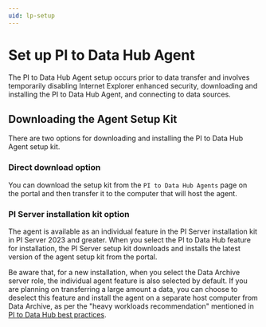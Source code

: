 ```yaml
---
uid: lp-setup
---
```


# Set up PI to Data Hub Agent

The PI to Data Hub Agent setup occurs prior to data transfer and involves temporarily disabling Internet Explorer enhanced security, downloading and installing the PI to Data Hub Agent, and connecting to data sources.

## Downloading the Agent Setup Kit

There are two options for downloading and installing the PI to Data Hub Agent setup kit.  

### Direct download option

You can download the setup kit from the `PI to Data Hub Agents` page on the portal and then transfer it to the computer that will host the agent.

### PI Server installation kit option

The agent is available as an individual feature in the PI Server installation kit in PI Server 2023 and greater. When you select the PI to Data Hub feature for installation, the PI Server setup kit downloads and installs the latest version of the agent setup kit from the portal.  

Be aware that, for a new installation, when you select the Data Archive server role, the individual agent feature is also selected by default. If you are planning on transferring a large amount a data, you can choose to deselect this feature and install the agent on a separate host computer from Data Archive, as per the "heavy workloads recommendation" mentioned in [PI to Data Hub best practices](xref:PItoDH#pi-to-data-hub-best-practices).

